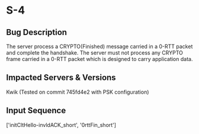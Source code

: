 # S-4

## Bug Description
The server process a CRYPTO(Finished) message carried in a 0-RTT packet and complete the handshake. The server must not process any CRYPTO frame carried in a 0-RTT packet which is designed to carry application data.

## Impacted Servers & Versions
Kwik (Tested on commit 745fd4e2 with PSK configuration)

## Input Sequence
 ['initCltHello-invldACK_short', '0rttFin_short']